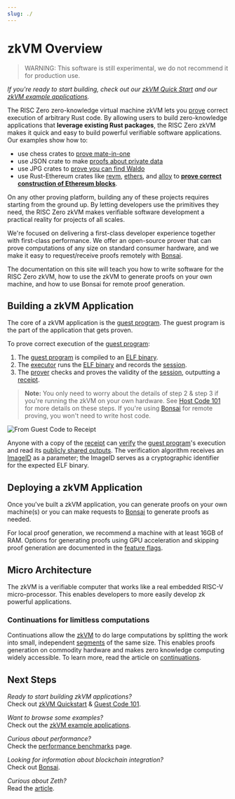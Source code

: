 ```yaml
---
slug: ./
---
```


# zkVM Overview

> WARNING: This software is still experimental, we do not recommend it for
> production use.

_If you're ready to start building, check out our [zkVM Quick Start][quickstart]
and our [zkVM example applications][examples]._

The RISC Zero zero-knowledge virtual machine zkVM lets you [prove]
correct execution of arbitrary Rust code. By allowing users to build
zero-knowledge applications that **leverage existing Rust packages**, the RISC
Zero zkVM makes it quick and easy to build powerful verifiable software
applications. Our examples show how to:

- use chess crates to [prove mate-in-one][chess]
- use JSON crate to make [proofs about private data][json]
- use JPG crates to [prove you can find Waldo][waldo]
- use Rust-Ethereum crates like [revm], [ethers], and [alloy] to **[prove
  correct construction of Ethereum blocks][zeth]**.

On any other proving platform, building any of these projects requires starting
from the ground up. By letting developers use the primitives they need, the RISC
Zero zkVM makes verifiable software development a practical reality for projects
of all scales.

We're focused on delivering a first-class developer experience together with
first-class performance. We offer an open-source prover that can prove
computations of any size on standard consumer hardware, and we make it easy to
request/receive proofs remotely with [Bonsai].

The documentation on this site will teach you how to write software for the RISC
Zero zkVM, how to use the zkVM to generate proofs on your own machine, and how
to use Bonsai for remote proof generation.

## Building a zkVM Application

The core of a zkVM application is the [guest program].
The guest program is the part of the application that gets proven.

To prove correct execution of the [guest program]:

1. The [guest program] is compiled to an [ELF binary]. <br/>
2. The [executor] runs the [ELF binary] and records the [session].
3. The [prover] checks and proves the validity of the [session], outputting a
   [receipt].

> **Note:** You only need to worry about the details of step 2 & step 3 if
> you're running the zkVM on your own hardware. See [Host Code 101][host program] for more details on these steps. If you're using [Bonsai] for remote
> proving, you won't need to write host code.

![From Guest Code to Receipt](/diagrams/from-rust-to-receipt.png)

Anyone with a copy of the [receipt] can [verify] the [guest program]'s execution
and read its [publicly shared outputs][journal]. The verification algorithm
receives an [ImageID] as a parameter; the ImageID serves as a cryptographic
identifier for the expected ELF binary.

## Deploying a zkVM Application

Once you've built a zkVM application, you can generate proofs on your own
machine(s) or you can make requests to [Bonsai] to generate proofs as needed.

For local proof generation, we recommend a machine with at least 16GB of RAM.
Options for generating proofs using GPU acceleration and skipping proof
generation are documented in the [feature flags].

## Micro Architecture

The zkVM is a verifiable computer that works like a real embedded RISC-V
micro-processor. This enables developers to more easily develop zk powerful
applications.

### Continuations for limitless computations

Continuations allow the [zkVM] to do large computations by splitting the work
into small, independent [segments] of the same size. This enables proofs
generation on commodity hardware and makes zero knowledge computing widely
accessible. To learn more, read the article on [continuations].

## Next Steps

_Ready to start building zkVM applications?_ <br/>
Check out [zkVM Quickstart][quickstart] & [Guest Code 101][guest program].

_Want to browse some examples?_ <br/>
Check out the [zkVM example applications][examples].

_Curious about performance?_ <br/>
Check the [performance benchmarks][benchmarks] page.

_Looking for information about blockchain integration?_ <br/>
Check out [Bonsai].

_Curious about Zeth?_<br/>
Read the [article][zeth].

[alloy]: https://github.com/alloy-rs
[benchmarks]: ./benchmarks.md
[Bonsai]: ../bonsai/bonsai-overview.md
[cargo]: https://doc.rust-lang.org/cargo/index.html
[chess]: https://github.com/risc0/risc0/tree/release-0.20/examples/chess#zk-checkmate
[continuations]: https://www.risczero.com/news/continuations
[ethers]: https://github.com/ethers-io/ethers.js
[examples]: ./examples.md
[imageID]: /terminology#image-id
[receipt]: ./receipts.md
[ELF binary]: /terminology#elf-binary
[execution trace]: /terminology#execution-trace
[executor]: /terminology#executor
[feature flags]: https://github.com/risc0/risc0#feature-flags
[guest program]: ./guest-code-101.md
[host]: /terminology#host-program
[host program]: ./host-code-101.md
[journal]: /terminology#journal
[json]: https://github.com/risc0/risc0/tree/release-0.20/examples/json
[prove]: /terminology#validity-proof
[proofs]: /terminology#validity-proof
[prover]: /terminology#prover
[quickstart]: ./quickstart.md
[revm]: https://github.com/bluealloy/revm
[segments]: /terminology#segment
[session]: /terminology#session
[verify]: /terminology#verify
[waldo]: https://www.risczero.com/news/waldo
[zeth]: https://risczero.com/news/zeth-release
[zkVM]: /terminology#zero-knowledge-virtual-machine-zkvm
